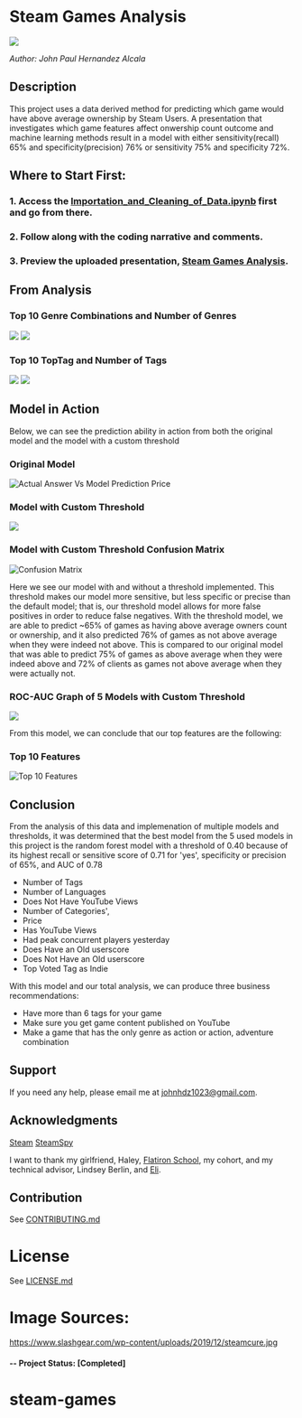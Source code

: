# Steam Games Analysis

<img src="https://www.slashgear.com/wp-content/uploads/2019/12/steamcure.jpg">


*Author: John Paul Hernandez Alcala*

## Description 
This project uses a data derived method for predicting which game would have above average ownership by Steam Users. A presentation that investigates which game features affect onwership count outcome and machine learning methods result in a model with either sensitivity(recall) 65% and specificity(precision) 76% or sensitivity 75% and specificity 72%.

## Where to Start First:

### 1. Access the [Importation_and_Cleaning_of_Data.ipynb](https://nbviewer.jupyter.org/github/JohnPaulHernandezAlcala/steam-games/blob/main/Importation_and_Cleaning_of_Data.ipynb) first and go from there.
### 2. Follow along with the coding narrative and comments.
### 3. Preview the uploaded presentation, [Steam Games Analysis](https://github.com/JohnPaulHernandezAlcala/steam-games/blob/main/Steam%20Games%20Analysis.pdf).

## From Analysis

### Top 10 Genre Combinations and Number of Genres
![](https://github.com/JohnPaulHernandezAlcala/steam-games/blob/main/Images/Top10Genres.png)
![](https://github.com/JohnPaulHernandezAlcala/steam-games/blob/main/Images/NumOfGenresBar.png)

### Top 10 TopTag and Number of Tags
![](https://github.com/JohnPaulHernandezAlcala/steam-games/blob/main/Images/Top10Tags.png)
![](https://github.com/JohnPaulHernandezAlcala/steam-games/blob/main/Images/NumOfTagsBar.png)

## Model in Action
Below, we can see the prediction ability in action from both the original model and the model with a custom threshold

### Original Model
![Actual Answer Vs Model Prediction Price](https://github.com/JohnPaulHernandezAlcala/steam-games/blob/main/Images/FinalModelinAction.png)

### Model with Custom Threshold
![](https://github.com/JohnPaulHernandezAlcala/steam-games/blob/main/Images/FinalModelwThresholdinAction.png)

### Model with Custom Threshold Confusion Matrix
![Confusion Matrix](https://github.com/JohnPaulHernandezAlcala/steam-games/blob/main/Images/FinalModelConMatThres.png)

Here we see our model with and without a threshold implemented. This threshold makes our model more sensitive, but less specific or precise than the default model; that is, our threshold model allows for more false positives in order to reduce false negatives. With the threshold model, we are able to predict ~65% of games as having above average owners count or ownership, and it also predicted 76% of games as not above average when they were indeed not above. This is compared to our original model that was able to predict 75% of games as above average when they were indeed above and 72% of clients as games not above average when they were actually not.

### ROC-AUC Graph of 5 Models with Custom Threshold
![](https://github.com/JohnPaulHernandezAlcala/steam-games/blob/main/Images/FinalModelROC-AUC.png)

From this model, we can conclude that our top features are the following: 

### Top 10 Features
![Top 10 Features](https://github.com/JohnPaulHernandezAlcala/steam-games/blob/main/Images/Top10FeaturesfromFinalModel.png)

## Conclusion
From the analysis of this data and implemenation of multiple models and thresholds, it was determined that the best model from the 5 used models in this project is the random forest model with a threshold of 0.40 because of its highest recall or sensitive score of 0.71 for 'yes', specificity or precision of 65%, and AUC of 0.78


* Number of Tags 
* Number of Languages
* Does Not Have YouTube Views
* Number of Categories',
* Price 
* Has YouTube Views
* Had peak concurrent players yesterday
* Does Have an Old userscore
* Does Not Have an Old userscore
* Top Voted Tag as Indie

With this model and our total analysis, we can produce three business recommendations:

* Have more than 6 tags for your game
* Make sure you get game content published on YouTube
* Make a game that has the only genre as action or action, adventure combination

## Support
If you need any help, please email me at johnhdz1023@gmail.com.

## Acknowledgments
[Steam](https://store.steampowered.com/)
[SteamSpy](https://steamspy.com/)

I want to thank my girlfriend, Haley, [Flatiron School](https://flatironschool.com/), my cohort, and my technical advisor, Lindsey Berlin, and [Eli](http://linkedin.com/in/jacob-eli-thomas-4377037).

## Contribution
See [CONTRIBUTING.md](https://github.com/JohnPaulHernandezAlcala/House_Sale_Prices/blob/master/CONTRIBUTING.md)

# License
See [LICENSE.md](https://github.com/JohnPaulHernandezAlcala/House_Sale_Prices/blob/master/LICENSE.md)

# Image Sources:
https://www.slashgear.com/wp-content/uploads/2019/12/steamcure.jpg


#### -- Project Status: [Completed]
# steam-games
